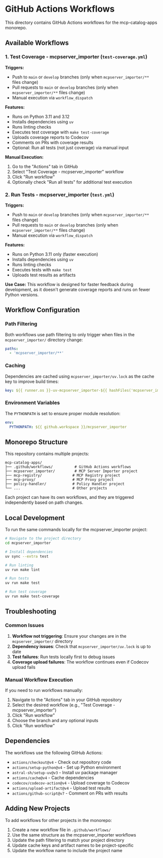 # GitHub Actions Workflows

This directory contains GitHub Actions workflows for the mcp-catalog-apps monorepo.

## Available Workflows

### 1. Test Coverage - mcpserver_importer (`test-coverage.yml`)

**Triggers:**
- Push to `main` or `develop` branches (only when `mcpserver_importer/**` files change)
- Pull requests to `main` or `develop` branches (only when `mcpserver_importer/**` files change)
- Manual execution via `workflow_dispatch`

**Features:**
- Runs on Python 3.11 and 3.12
- Installs dependencies using `uv`
- Runs linting checks
- Executes test coverage with `make test-coverage`
- Uploads coverage reports to Codecov
- Comments on PRs with coverage results
- Optional: Run all tests (not just coverage) via manual input

**Manual Execution:**
1. Go to the "Actions" tab in GitHub
2. Select "Test Coverage - mcpserver_importer" workflow
3. Click "Run workflow"
4. Optionally check "Run all tests" for additional test execution

### 2. Run Tests - mcpserver_importer (`test.yml`)

**Triggers:**
- Push to `main` or `develop` branches (only when `mcpserver_importer/**` files change)
- Pull requests to `main` or `develop` branches (only when `mcpserver_importer/**` files change)
- Manual execution via `workflow_dispatch`

**Features:**
- Runs on Python 3.11 only (faster execution)
- Installs dependencies using `uv`
- Runs linting checks
- Executes tests with `make test`
- Uploads test results as artifacts

**Use Case:**
This workflow is designed for faster feedback during development, as it doesn't generate coverage reports and runs on fewer Python versions.

## Workflow Configuration

### Path Filtering
Both workflows use path filtering to only trigger when files in the `mcpserver_importer/` directory change:

```yaml
paths:
  - 'mcpserver_importer/**'
```

### Caching
Dependencies are cached using `mcpserver_importer/uv.lock` as the cache key to improve build times:

```yaml
key: ${{ runner.os }}-uv-mcpserver_importer-${{ hashFiles('mcpserver_importer/uv.lock') }}
```

### Environment Variables
The `PYTHONPATH` is set to ensure proper module resolution:

```yaml
env:
  PYTHONPATH: ${{ github.workspace }}/mcpserver_importer
```

## Monorepo Structure

This repository contains multiple projects:

```
mcp-catalog-apps/
├── .github/workflows/          # GitHub Actions workflows
├── mcpserver_importer/         # MCP Server Importer project
├── mcp-registry/              # MCP Registry project
├── mcp-proxy/                 # MCP Proxy project
├── policy-handler/            # Policy Handler project
└── ...                        # Other projects
```

Each project can have its own workflows, and they are triggered independently based on path changes.

## Local Development

To run the same commands locally for the mcpserver_importer project:

```bash
# Navigate to the project directory
cd mcpserver_importer

# Install dependencies
uv sync --extra test

# Run linting
uv run make lint

# Run tests
uv run make test

# Run test coverage
uv run make test-coverage
```

## Troubleshooting

### Common Issues

1. **Workflow not triggering**: Ensure your changes are in the `mcpserver_importer/` directory
2. **Dependency issues**: Check that `mcpserver_importer/uv.lock` is up to date
3. **Test failures**: Run tests locally first to debug issues
4. **Coverage upload failures**: The workflow continues even if Codecov upload fails

### Manual Workflow Execution

If you need to run workflows manually:

1. Navigate to the "Actions" tab in your GitHub repository
2. Select the desired workflow (e.g., "Test Coverage - mcpserver_importer")
3. Click "Run workflow"
4. Choose the branch and any optional inputs
5. Click "Run workflow"

## Dependencies

The workflows use the following GitHub Actions:

- `actions/checkout@v4` - Check out repository code
- `actions/setup-python@v4` - Set up Python environment
- `astral-sh/setup-uv@v3` - Install uv package manager
- `actions/cache@v4` - Cache dependencies
- `codecov/codecov-action@v4` - Upload coverage to Codecov
- `actions/upload-artifact@v4` - Upload test results
- `actions/github-script@v7` - Comment on PRs with results

## Adding New Projects

To add workflows for other projects in the monorepo:

1. Create a new workflow file in `.github/workflows/`
2. Use the same structure as the mcpserver_importer workflows
3. Update the path filtering to match your project directory
4. Update cache keys and artifact names to be project-specific
5. Update the workflow name to include the project name 
